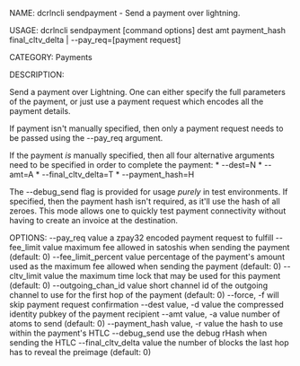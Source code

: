NAME:
   dcrlncli sendpayment - Send a payment over lightning.

USAGE:
   dcrlncli sendpayment [command options] dest amt payment_hash final_cltv_delta | --pay_req=[payment request]

CATEGORY:
   Payments

DESCRIPTION:
   
  Send a payment over Lightning. One can either specify the full
  parameters of the payment, or just use a payment request which encodes
  all the payment details.

  If payment isn't manually specified, then only a payment request needs
  to be passed using the --pay_req argument.

  If the payment *is* manually specified, then all four alternative
  arguments need to be specified in order to complete the payment:
      * --dest=N
      * --amt=A
      * --final_cltv_delta=T
      * --payment_hash=H

  The --debug_send flag is provided for usage *purely* in test
  environments. If specified, then the payment hash isn't required, as
  it'll use the hash of all zeroes. This mode allows one to quickly test
  payment connectivity without having to create an invoice at the
  destination.
  

OPTIONS:
   --pay_req value                 a zpay32 encoded payment request to fulfill
   --fee_limit value               maximum fee allowed in satoshis when sending the payment (default: 0)
   --fee_limit_percent value       percentage of the payment's amount used as the maximum fee allowed when sending the payment (default: 0)
   --cltv_limit value              the maximum time lock that may be used for this payment (default: 0)
   --outgoing_chan_id value        short channel id of the outgoing channel to use for the first hop of the payment (default: 0)
   --force, -f                     will skip payment request confirmation
   --dest value, -d value          the compressed identity pubkey of the payment recipient
   --amt value, -a value           number of atoms to send (default: 0)
   --payment_hash value, -r value  the hash to use within the payment's HTLC
   --debug_send                    use the debug rHash when sending the HTLC
   --final_cltv_delta value        the number of blocks the last hop has to reveal the preimage (default: 0)
   
